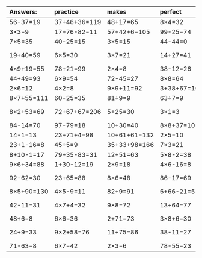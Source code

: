 | Answers: | practice | makes | perfect | ! |
| :--- | :--- | :--- | :--- | :--- |
| 56-37=19 | 37+46+36=119 | 48+17=65 | 8×4=32 | 18+70=88 | 
| 3×3=9 | 17+76-82=11 | 57+42+6=105 | 99-25=74 | 35÷7=5 | 
| 7×5=35 | 40-25=15 | 3×5=15 | 44-44=0 | 5+64=69 | 
| 19+40=59 | 6×5=30 | 3×7=21 | 14+27=41 | 58+25-68=15 | 
| 4×9+19=55 | 78+21=99 | 2×4=8 | 38-12=26 | 5×5=25 | 
| 44+49=93 | 6×9=54 | 72-45=27 | 8×8=64 | 23+70=93 | 
| 2×6=12 | 4×2=8 | 9×9+11=92 | 3+38+67=108 | 90-30=60 | 
| 8×7+55=111 | 60-25=35 | 81÷9=9 | 63÷7=9 | 23+41=64 | 
| 8×2+53=69 | 72+67+67=206 | 5+25=30 | 3×1=3 | 7×8-26=30 | 
| 84-14=70 | 97-79=18 | 10+30=40 | 8×8+37=101 | 18÷9=2 | 
| 14-1=13 | 23+71+4=98 | 10+61+61=132 | 2×5=10 | 69-14=55 | 
| 23+1-16=8 | 45÷5=9 | 35+33+98=166 | 7×3=21 | 38-33=5 | 
| 8+10-1=17 | 79+35-83=31 | 12+51=63 | 5×8-2=38 | 20÷4=5 | 
| 9×6+34=88 | 1+30-12=19 | 2×9=18 | 4×6-16=8 | 6+93=99 | 
| 92-62=30 | 23+65=88 | 8×6=48 | 86-17=69 | 5×8-24=16 | 
| 8×5+90=130 | 4×5-9=11 | 82+9=91 | 6+66-21=51 | 20+74=94 | 
| 42-11=31 | 4×7+4=32 | 9×8=72 | 13+64=77 | 80+96-76=100 | 
| 48÷6=8 | 6×6=36 | 2+71=73 | 3×8+6=30 | 7×9=63 | 
| 24+9=33 | 9×2+58=76 | 11+75=86 | 38-11=27 | 7×9-48=15 | 
| 71-63=8 | 6×7=42 | 2×3=6 | 78-55=23 | 89-85=4 | 
